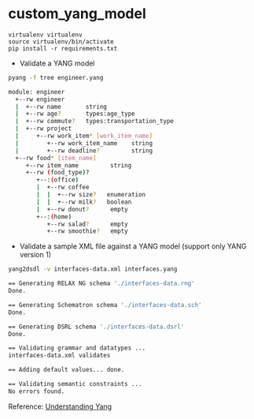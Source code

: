 # custom_yang_model
```
virtualenv virtualenv
source virtualenv/bin/activate
pip install -r requirements.txt
```
- Validate a YANG model
```sh
pyang -f tree engineer.yang

module: engineer
  +--rw engineer
  |  +--rw name       string
  |  +--rw age?       types:age_type
  |  +--rw commute?   types:transportation_type
  |  +--rw project
  |     +--rw work_item* [work_item_name]
  |        +--rw work_item_name    string
  |        +--rw deadline?         string
  +--rw food* [item_name]
     +--rw item_name         string
     +--rw (food_type)?
        +--:(office)
        |  +--rw coffee
        |  |  +--rw size?   enumeration
        |  |  +--rw milk?   boolean
        |  +--rw donut?      empty
        +--:(home)
           +--rw salad?      empty
           +--rw smoothie?   empty
```
- Validate a sample XML file against a YANG model (support only YANG version 1)
```sh
yang2dsdl -v interfaces-data.xml interfaces.yang

== Generating RELAX NG schema './interfaces-data.rng'
Done.

== Generating Schematron schema './interfaces-data.sch'
Done.

== Generating DSRL schema './interfaces-data.dsrl'
Done.

== Validating grammar and datatypes ...
interfaces-data.xml validates

== Adding default values... done.

== Validating semantic constraints ...
No errors found.
```
Reference: [Understanding Yang](https://network.developer.nokia.com/sr/learn/yang/understanding-yang/)